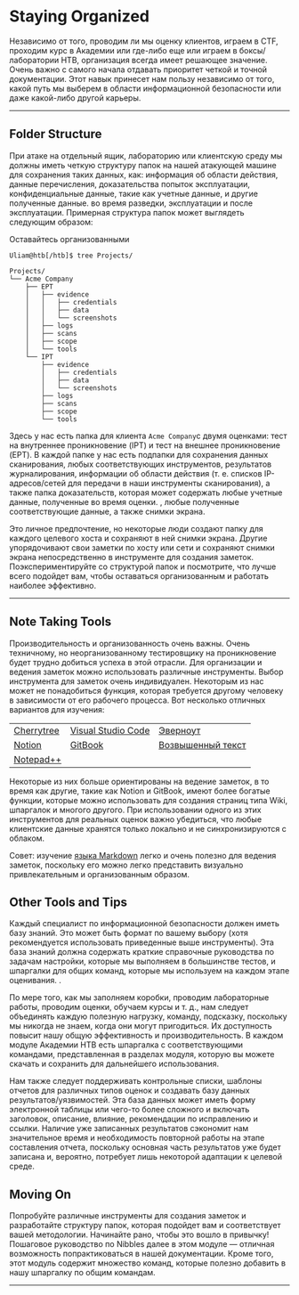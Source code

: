 
# Staying Organized

Независимо от того, проводим ли мы оценку клиентов, играем в CTF, проходим курс в Академии или где-либо еще или играем в боксы/лаборатории HTB, организация всегда имеет решающее значение. Очень важно с самого начала отдавать приоритет четкой и точной документации. Этот навык принесет нам пользу независимо от того, какой путь мы выберем в области информационной безопасности или даже какой-либо другой карьеры.

---

## Folder Structure

При атаке на отдельный ящик, лабораторию или клиентскую среду мы должны иметь четкую структуру папок на нашей атакующей машине для сохранения таких данных, как: информация об области действия, данные перечисления, доказательства попыток эксплуатации, конфиденциальные данные, такие как учетные данные, и другие полученные данные. во время разведки, эксплуатации и после эксплуатации. Примерная структура папок может выглядеть следующим образом:

Оставайтесь организованными

```shell-session
Uliam@htb[/htb]$ tree Projects/

Projects/
└── Acme Company
    ├── EPT
    │   ├── evidence
    │   │   ├── credentials
    │   │   ├── data
    │   │   └── screenshots
    │   ├── logs
    │   ├── scans
    │   ├── scope
    │   └── tools
    └── IPT
        ├── evidence
        │   ├── credentials
        │   ├── data
        │   └── screenshots
        ├── logs
        ├── scans
        ├── scope
        └── tools
```

Здесь у нас есть папка для клиента `Acme Company`с двумя оценками: тест на внутреннее проникновение (IPT) и тест на внешнее проникновение (EPT). В каждой папке у нас есть подпапки для сохранения данных сканирования, любых соответствующих инструментов, результатов журналирования, информации об области действия (т. е. списков IP-адресов/сетей для передачи в наши инструменты сканирования), а также папка доказательств, которая может содержать любые учетные данные, полученные во время оценки. , любые полученные соответствующие данные, а также снимки экрана.

Это личное предпочтение, но некоторые люди создают папку для каждого целевого хоста и сохраняют в ней снимки экрана. Другие упорядочивают свои заметки по хосту или сети и сохраняют снимки экрана непосредственно в инструменте для создания заметок. Поэкспериментируйте со структурой папок и посмотрите, что лучше всего подойдет вам, чтобы оставаться организованным и работать наиболее эффективно.

---

## Note Taking Tools

Производительность и организованность очень важны. Очень техничному, но неорганизованному тестировщику на проникновение будет трудно добиться успеха в этой отрасли. Для организации и ведения заметок можно использовать различные инструменты. Выбор инструмента для заметок очень индивидуален. Некоторым из нас может не понадобиться функция, которая требуется другому человеку в зависимости от его рабочего процесса. Вот несколько отличных вариантов для изучения:

|                                                      |                                                     |                                                  |
| ---------------------------------------------------- | --------------------------------------------------- | ------------------------------------------------ |
| [Cherrytree](https://www.giuspen.com/cherrytree)     | [Visual Studio Code](https://code.visualstudio.com) | [Эверноут](https://evernote.com)                 |
| [Notion](https://www.notion.so)                      | [GitBook](https://www.gitbook.com)                  | [Возвышенный текст](https://www.sublimetext.com) |
| [Notepad++](https://notepad-plus-plus.org/downloads) |                                                     |                                                  |

Некоторые из них больше ориентированы на ведение заметок, в то время как другие, такие как Notion и GitBook, имеют более богатые функции, которые можно использовать для создания страниц типа Wiki, шпаргалок и многого другого. При использовании одного из этих инструментов для реальных оценок важно убедиться, что любые клиентские данные хранятся только локально и не синхронизируются с облаком.

Совет: изучение [языка Markdown](https://en.wikipedia.org/wiki/Markdown) легко и очень полезно для ведения заметок, поскольку его можно легко представить визуально привлекательным и организованным образом.

## Other Tools and Tips

Каждый специалист по информационной безопасности должен иметь базу знаний. Это может быть формат по вашему выбору (хотя рекомендуется использовать приведенные выше инструменты). Эта база знаний должна содержать краткие справочные руководства по задачам настройки, которые мы выполняем в большинстве тестов, и шпаргалки для общих команд, которые мы используем на каждом этапе оценивания. .

По мере того, как мы заполняем коробки, проводим лабораторные работы, проводим оценки, обучаем курсы и т. д., нам следует объединять каждую полезную нагрузку, команду, подсказку, поскольку мы никогда не знаем, когда они могут пригодиться. Их доступность повысит нашу общую эффективность и производительность. В каждом модуле Академии HTB есть шпаргалка с соответствующими командами, представленная в разделах модуля, которую вы можете скачать и сохранить для дальнейшего использования.

Нам также следует поддерживать контрольные списки, шаблоны отчетов для различных типов оценок и создавать базу данных результатов/уязвимостей. Эта база данных может иметь форму электронной таблицы или чего-то более сложного и включать заголовок, описание, влияние, рекомендации по исправлению и ссылки. Наличие уже записанных результатов сэкономит нам значительное время и необходимость повторной работы на этапе составления отчета, поскольку основная часть результатов уже будет записана и, вероятно, потребует лишь некоторой адаптации к целевой среде.
## Moving On

Попробуйте различные инструменты для создания заметок и разработайте структуру папок, которая подойдет вам и соответствует вашей методологии. Начинайте рано, чтобы это вошло в привычку! Пошаговое руководство по Nibbles далее в этом модуле — отличная возможность попрактиковаться в нашей документации. Кроме того, этот модуль содержит множество команд, которые полезно добавить в нашу шпаргалку по общим командам.

---
